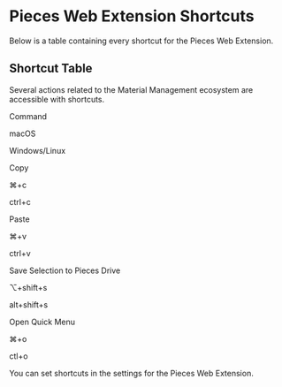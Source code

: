 # Pieces Web Extension Shortcuts

Below is a table containing every shortcut for the Pieces Web Extension.



## Shortcut Table

Several actions related to the Material Management ecosystem are accessible with shortcuts.

Command

macOS

Windows/Linux

Copy

⌘+c

ctrl+c

Paste

⌘+v

ctrl+v

Save Selection to Pieces Drive

⌥+shift+s

alt+shift+s

Open Quick Menu

⌘+o

ctl+o

You can set shortcuts in the settings for the Pieces Web Extension.